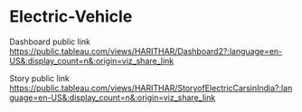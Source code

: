 # Electric-Vehicle


Dashboard public link https://public.tableau.com/views/HARITHAR/Dashboard2?:language=en-US&:display_count=n&:origin=viz_share_link

Story public link https://public.tableau.com/views/HARITHAR/StoryofElectricCarsinIndia?:language=en-US&:display_count=n&:origin=viz_share_link
